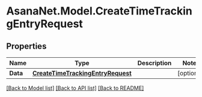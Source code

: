 # AsanaNet.Model.CreateTimeTrackingEntryRequest

## Properties

Name | Type | Description | Notes
------------ | ------------- | ------------- | -------------
**Data** | [**CreateTimeTrackingEntryRequest**](CreateTimeTrackingEntryRequest.md) |  | [optional] 

[[Back to Model list]](../README.md#documentation-for-models) [[Back to API list]](../README.md#documentation-for-api-endpoints) [[Back to README]](../README.md)


